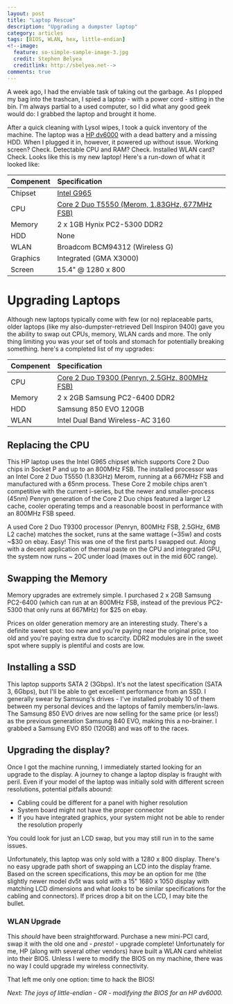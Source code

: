 ```yaml
---
layout: post
title: "Laptop Rescue"
description: "Upgrading a dumpster laptop"
category: articles
tags: [BIOS, WLAN, hex, little-endian]
<!--image:
  feature: so-simple-sample-image-3.jpg
  credit: Stephen Belyea
  creditlink: http://sbelyea.net-->
comments: true  
---
```


A week ago, I had the enviable task of taking out the garbage.  As I plopped my bag into the trashcan, I spied a laptop - with a power cord - sitting in the bin.  I'm always partial to a used computer, so I did what any good geek would do: I grabbed the laptop and brought it home.

After a quick cleaning with Lysol wipes, I took a quick inventory of the machine.  The laptop was a [HP dv6000][0] with a dead battery and a missing HDD.  When I plugged it in, however, it powered up without issue.  Working screen? Check.  Detectable CPU and RAM? Check.  Installed WLAN card?  Check.  Looks like this is my new laptop!  Here's a run-down of what it looked like:

| Compenent	|	Specification|
|:-----------|:------------------|
|Chipset 	|	[Intel G965][2]|
|CPU 		|	[Core 2 Duo T5550 (Merom, 1.83GHz, 677MHz FSB)][1]|
|Memory 		|	2 x 1GB Hynix PC2-5300 DDR2|
|HDD			|	None|
|WLAN		|	Broadcom BCM94312 (Wireless G)|
|Graphics	|	Integrated (GMA X3000)|
|Screen 		|	15.4" @ 1280 x 800|

# Upgrading Laptops

Although new laptops typically come with few (or no) replaceable parts, older laptops (like my also-dumpster-retrieved Dell Inspiron 9400) gave you the ability to swap out CPUs, memory, WLAN cards and more.  The only thing limiting you was your set of tools and stomach for potentially breaking something.  here's a completed list of my upgrades:

|Compenent	|	Specification|
|:------------|:-----------------|
|CPU 		|	[Core 2 Duo T9300 (Penryn, 2.5GHz, 800MHz FSB)][3]|
|Memory 		|	2 x 2GB Samsung PC2-6400 DDR2|
|HDD			|	Samsung 850 EVO 120GB|
|WLAN		|	Intel Dual Band Wireless-AC 3160|

## Replacing the CPU
This HP laptop uses the Intel G965 chipset which supports Core 2 Duo chips in Socket P and up to an 800MHz FSB.  The installed processor was an Intel Core 2 Duo T5550 (1.83GHz) Merom, running at a 667MHz FSB and manufactured with a 65nm process.  These Core 2 mobile chips aren't competitive with the current i-series, but the newer and smaller-process (45nm) Penryn generation of the Core 2 Duo chips featured a larger L2 cache, cooler operating temps and a reasonable boost in performance with an 800MHz FSB speed.

A used Core 2 Duo T9300 processor (Penryn, 800MHz FSB, 2.5GHz, 6MB L2 cache) matches the socket, runs at the same wattage (~35w) and costs ~$30 on ebay.  Easy!  This was one of the first parts I swapped out.  Along with a decent application of thermal paste on the CPU and integrated GPU, the system now runs ~ 20C under load (maxes out in the mid 60C range).

## Swapping the Memory
Memory upgrades are extremely simple.  I purchased 2 x 2GB Samsung PC2-6400 (which can run at an 800MHz FSB, instead of the previous PC2-5300 that only runs at 667MHz) for $25 on ebay.  

Prices on older generation memory are an interesting study.  There's a definite sweet spot: too new and you're paying near the original price, too old and you're paying extra due to scarcity.  DDR2 modules are in the sweet spot where supply is plentiful and costs are low.

## Installing a SSD
This laptop supports SATA 2 (3Gbps).  It's not the latest specification (SATA 3, 6Gbps), but I'll be able to get excellent performance from an SSD.  I generally swear by Samsung's drives - I've installed probably 10 of them between my personal devices and the laptops of family members/in-laws.  The Samsung 850 EVO drives are now selling for the same price (or less!) as the previous generation Samsung 840 EVO, making this a no-brainer.  I grabbed a Samsung EVO 850 (120GB) and was off to the races.

## Upgrading the display?
Once I got the machine running, I immediately started looking for an upgrade to the display.  A journey to change a laptop display is fraught with peril.  Even if your model of the laptop was initially sold with different screen resolutions, potential pitfalls abound:

* Cabling could be different for a panel with higher resolution
* System board might not have the proper connector
* If you have integrated graphics, your system might not be able to render the resolution properly

You could look for just an LCD swap, but you may still run in to the same issues.

Unfortunately, this laptop was only sold with a 1280 x 800 display.  There's no easy upgrade path short of swapping an LCD into the display frame.  Based on the screen specifications, this _may_ be an option for me (the slightly newer model dv5t was sold with a 15" 1680 x 1050 display with matching LCD dimensions and what _looks_ to be similar specifications for the cabling and connectors).  If prices drop a bit on the LCD, I may bite the bullet.

### WLAN Upgrade
This _should_ have been straightforward.  Purchase a new mini-PCI card, swap it with the old one and - _presto_! - upgrade complete!  Unfortunately for me, HP (along with several other vendors) have built a WLAN card whitelist into their BIOS.  Unless I were to modify the BIOS on my machine, there was no way I could upgrade my wireless connectivity.  

That left me only one option: time to hack the BIOS!

_Next: The joys of little-endian - OR - modifying the BIOS for an HP dv6000._

<!-- LINK LIST -->
[0]:http://support.hp.com/us-en/product/HP-Pavilion-dv6000-Entertainment-Notebook-PC-series/3632100/model/3636594/product-info
[1]:http://ark.intel.com/products/32427/Intel-Core2-Duo-Processor-T5550-2M-Cache-1_83-GHz-667-MHz-FSB
[2]:http://ark.intel.com/products/29821/Intel-82GM965-Graphics-and-Memory-Controller
[3]:http://ark.intel.com/products/33917/Intel-Core2-Duo-Processor-T9300-6M-Cache-2_50-GHz-800-MHz-FSB
